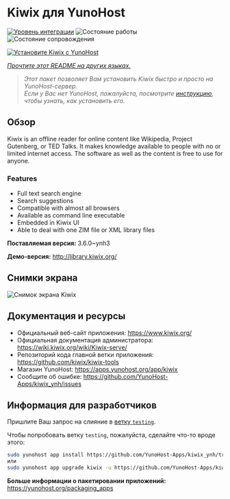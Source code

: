 <!--
Важно: этот README был автоматически сгенерирован <https://github.com/YunoHost/apps/tree/master/tools/readme_generator>
Он НЕ ДОЛЖЕН редактироваться вручную.
-->

# Kiwix для YunoHost

[![Уровень интеграции](https://dash.yunohost.org/integration/kiwix.svg)](https://ci-apps.yunohost.org/ci/apps/kiwix/) ![Состояние работы](https://ci-apps.yunohost.org/ci/badges/kiwix.status.svg) ![Состояние сопровождения](https://ci-apps.yunohost.org/ci/badges/kiwix.maintain.svg)

[![Установите Kiwix с YunoHost](https://install-app.yunohost.org/install-with-yunohost.svg)](https://install-app.yunohost.org/?app=kiwix)

*[Прочтите этот README на других языках.](./ALL_README.md)*

> *Этот пакет позволяет Вам установить Kiwix быстро и просто на YunoHost-сервер.*  
> *Если у Вас нет YunoHost, пожалуйста, посмотрите [инструкцию](https://yunohost.org/install), чтобы узнать, как установить его.*

## Обзор

Kiwix is an offline reader for online content like Wikipedia, Project Gutenberg, or TED Talks. It makes knowledge available to people with no or limited internet access. The software as well as the content is free to use for anyone.

### Features

- Full text search engine
- Search suggestions
- Compatible with almost all browsers
- Available as command line executable
- Embedded in Kiwix UI
- Able to deal with one ZIM file or XML library files


**Поставляемая версия:** 3.6.0~ynh3

**Демо-версия:** <http://library.kiwix.org/>

## Снимки экрана

![Снимок экрана Kiwix](./doc/screenshots/screenshot.png)

## Документация и ресурсы

- Официальный веб-сайт приложения: <https://www.kiwix.org/>
- Официальная документация администратора: <https://wiki.kiwix.org/wiki/Kiwix-serve/>
- Репозиторий кода главной ветки приложения: <https://github.com/kiwix/kiwix-tools>
- Магазин YunoHost: <https://apps.yunohost.org/app/kiwix>
- Сообщите об ошибке: <https://github.com/YunoHost-Apps/kiwix_ynh/issues>

## Информация для разработчиков

Пришлите Ваш запрос на слияние в [ветку `testing`](https://github.com/YunoHost-Apps/kiwix_ynh/tree/testing).

Чтобы попробовать ветку `testing`, пожалуйста, сделайте что-то вроде этого:

```bash
sudo yunohost app install https://github.com/YunoHost-Apps/kiwix_ynh/tree/testing --debug
или
sudo yunohost app upgrade kiwix -u https://github.com/YunoHost-Apps/kiwix_ynh/tree/testing --debug
```

**Больше информации о пакетировании приложений:** <https://yunohost.org/packaging_apps>
